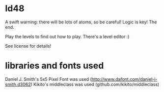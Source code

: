 ld48
====

A swift warning: there will be lots of atoms, so be careful!
Logic is key!
The end.

Play the levels to find out how to play. There's a level editor :)

See license for details!

libraries and fonts used
===

Daniel J. Smith's 5x5 Pixel Font was used (http://www.dafont.com/daniel-j-smith.d3062)
Kikito's middleclass was used (github.com/kikito/middleclass)